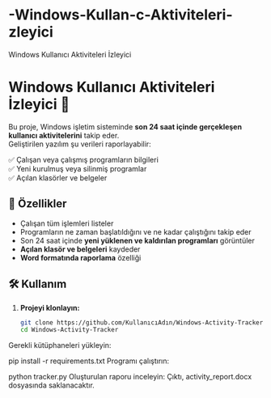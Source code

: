 # -Windows-Kullan-c-Aktiviteleri-zleyici
 Windows Kullanıcı Aktiviteleri İzleyici
# Windows Kullanıcı Aktiviteleri İzleyici 🚀

Bu proje, Windows işletim sisteminde **son 24 saat içinde gerçekleşen kullanıcı aktivitelerini** takip eder.  
Geliştirilen yazılım şu verileri raporlayabilir:  

✅ Çalışan veya çalışmış programların bilgileri  
✅ Yeni kurulmuş veya silinmiş programlar  
✅ Açılan klasörler ve belgeler  

## 🔧 **Özellikler**
- Çalışan tüm işlemleri listeler  
- Programların ne zaman başlatıldığını ve ne kadar çalıştığını takip eder  
- Son 24 saat içinde **yeni yüklenen ve kaldırılan programları** görüntüler  
- **Açılan klasör ve belgeleri** kaydeder  
- **Word formatında raporlama** özelliği  

## 🛠 **Kullanım**
1. **Projeyi klonlayın:**  
   ```sh
   git clone https://github.com/KullanıcıAdın/Windows-Activity-Tracker.git
   cd Windows-Activity-Tracker
Gerekli kütüphaneleri yükleyin:

pip install -r requirements.txt
Programı çalıştırın:

python tracker.py
Oluşturulan raporu inceleyin:
Çıktı, activity_report.docx dosyasında saklanacaktır.
